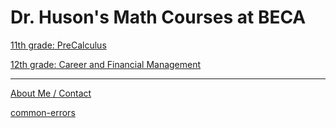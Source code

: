 # Dr. Huson's Math Courses at BECA

[11th grade: PreCalculus](precalc)

[12th grade: Career and Financial Management](cfm)

-----

[About Me / Contact](https:/math.huson.com/Contact)

[common-errors](https://raw.githubusercontent.com/chrishuson/chrishuson.github.io/master/common-errors)
